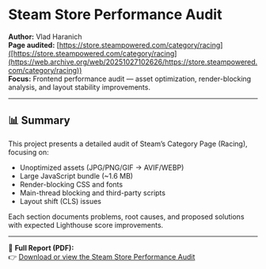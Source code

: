 # Steam Store Performance Audit

**Author:** Vlad Haranich  
**Page audited:** [https://store.steampowered.com/category/racing]([https://store.steampowered.com/category/racing](https://web.archive.org/web/20251027102626/https://store.steampowered.com/category/racing))  
**Focus:** Frontend performance audit — asset optimization, render-blocking analysis, and layout stability improvements.

---

## 📊 Summary

This project presents a detailed audit of Steam’s Category Page (Racing), focusing on:

- Unoptimized assets (JPG/PNG/GIF → AVIF/WEBP)
- Large JavaScript bundle (~1.6 MB)
- Render-blocking CSS and fonts
- Main-thread blocking and third-party scripts
- Layout shift (CLS) issues

Each section documents problems, root causes, and proposed solutions with expected Lighthouse score improvements.

---

📄 **Full Report (PDF):**  
👉 [Download or view the Steam Store Performance Audit](https://github.com/vladgaranich1993/performance-audit-steam/blob/main/Performance%20Audit%20Vlad%20Haranich.pdf)
